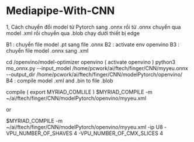 # Mediapipe-With-CNN

1, Cách chuyển đổi model từ Pytorch sang .onnx rồi từ .onnx chuyển qua model .xml rồi chuyển qua .blob chạy dưới thiết bị edge

B1 : chuyển file model .pt sang file .onnx 
B2 : activate env openvino 
B3 : chuyển file model .onnx sang .xml
  
cd /openvino/model-optimizer 
openvino ( activate openvino ) 
python3 mo_onnx.py --input_model /home/pcwork/ai/ftech/finger/CNN/myyeu.onnx --output_dir /home/pcwork/ai/ftech/finger/CNN/modelPytorch/openvino/ 
B4 : compile model .xml and .bin to file .blob 

 

compile ( export MYRIAD_COMLILE ) 
$MYRIAD_COMPILE -m ~/ai/ftech/finger/CNN/modelPytorch/openvino/myyeu.xml 

or 

$MYRIAD_COMPILE -m ~/ai/ftech/finger/CNN/modelPytorch/openvino/myyeu.xml -ip U8 -VPU_NUMBER_OF_SHAVES 4 -VPU_NUMBER_OF_CMX_SLICES 4

